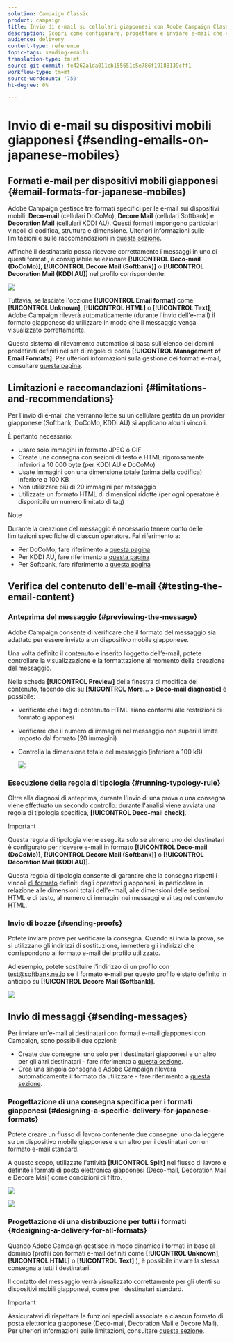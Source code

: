 ```yaml
---
solution: Campaign Classic
product: campaign
title: Invio di e-mail su cellulari giapponesi con Adobe Campaign Classic
description: Scopri come configurare, progettare e inviare e-mail che verranno lette su un dispositivo mobile giapponese.
audience: delivery
content-type: reference
topic-tags: sending-emails
translation-type: tm+mt
source-git-commit: fe4262a1da011cb155651c5e786f19188139cff1
workflow-type: tm+mt
source-wordcount: '759'
ht-degree: 0%

---
```



# Invio di e-mail su dispositivi mobili giapponesi {#sending-emails-on-japanese-mobiles}

## Formati e-mail per dispositivi mobili giapponesi {#email-formats-for-japanese-mobiles}

 Adobe Campaign gestisce tre formati specifici per le e-mail sui dispositivi mobili: **Deco-mail** (cellulari DoCoMo), **Decore Mail** (cellulari Softbank) e **Decoration Mail** (cellulari KDDI AU). Questi formati impongono particolari vincoli di codifica, struttura e dimensione. Ulteriori informazioni sulle limitazioni e sulle raccomandazioni in [questa sezione](#limitations-and-recommendations).

Affinché il destinatario possa ricevere correttamente i messaggi in uno di questi formati, è consigliabile selezionare **[!UICONTROL Deco-mail (DoCoMo)]**, **[!UICONTROL Decore Mail (Softbank)]** o **[!UICONTROL Decoration Mail (KDDI AU)]** nel profilo corrispondente:

![](assets/deco-mail_03.png)

Tuttavia, se lasciate l&#39;opzione **[!UICONTROL Email format]** come **[!UICONTROL Unknown]**, **[!UICONTROL HTML]** o **[!UICONTROL Text]**,  Adobe Campaign rileverà automaticamente (durante l&#39;invio dell&#39;e-mail) il formato giapponese da utilizzare in modo che il messaggio venga visualizzato correttamente.

Questo sistema di rilevamento automatico si basa sull&#39;elenco dei domini predefiniti definiti nel set di regole di posta **[!UICONTROL Management of Email Formats]**. Per ulteriori informazioni sulla gestione dei formati e-mail, consultare [questa pagina](../../installation/using/email-deliverability.md#managing-email-formats).

## Limitazioni e raccomandazioni {#limitations-and-recommendations}

Per l&#39;invio di e-mail che verranno lette su un cellulare gestito da un provider giapponese (Softbank, DoCoMo, KDDI AU) si applicano alcuni vincoli.

È pertanto necessario:

* Usare solo immagini in formato JPEG o GIF
* Create una consegna con sezioni di testo e HTML rigorosamente inferiori a 10 000 byte (per KDDI AU e DoCoMo)
* Usate immagini con una dimensione totale (prima della codifica) inferiore a 100 KB
* Non utilizzare più di 20 immagini per messaggio
* Utilizzate un formato HTML di dimensioni ridotte (per ogni operatore è disponibile un numero limitato di tag)

>[!NOTE]
>
>Durante la creazione del messaggio è necessario tenere conto delle limitazioni specifiche di ciascun operatore. Fai riferimento a:
>
>* Per DoCoMo, fare riferimento a [questa pagina](https://www.nttdocomo.co.jp/service/developer/make/content/deco_mail/index.html)
>* Per KDDI AU, fare riferimento a [questa pagina](https://www.au.com/ezfactory/tec/spec/decorations/template.html)
>* Per Softbank, fare riferimento a [questa pagina](https://www.support.softbankmobile.co.jp/partner/home_tech3/index.cfm)


## Verifica del contenuto dell&#39;e-mail {#testing-the-email-content}

### Anteprima del messaggio {#previewing-the-message}

 Adobe Campaign consente di verificare che il formato del messaggio sia adattato per essere inviato a un dispositivo mobile giapponese.

Una volta definito il contenuto e inserito l’oggetto dell’e-mail, potete controllare la visualizzazione e la formattazione al momento della creazione del messaggio.

Nella scheda **[!UICONTROL Preview]** della finestra di modifica del contenuto, facendo clic su **[!UICONTROL More... > Deco-mail diagnostic]** è possibile:

* Verificate che i tag di contenuto HTML siano conformi alle restrizioni di formato giapponesi
* Verificare che il numero di immagini nel messaggio non superi il limite imposto dal formato (20 immagini)
* Controlla la dimensione totale del messaggio (inferiore a 100 kB)

   ![](assets/deco-mail_06.png)

### Esecuzione della regola di tipologia {#running-typology-rule}

Oltre alla diagnosi di anteprima, durante l&#39;invio di una prova o una consegna viene effettuato un secondo controllo: durante l&#39;analisi viene avviata una regola di tipologia specifica, **[!UICONTROL Deco-mail check]**.

>[!IMPORTANT]
>
>Questa regola di tipologia viene eseguita solo se almeno uno dei destinatari è configurato per ricevere e-mail in formato **[!UICONTROL Deco-mail (DoCoMo)]**, **[!UICONTROL Decore Mail (Softbank)]** o **[!UICONTROL Decoration Mail (KDDI AU)]**.

Questa regola di tipologia consente di garantire che la consegna rispetti i vincoli [di formato](#limitations-and-recommendations) definiti dagli operatori giapponesi, in particolare in relazione alle dimensioni totali dell&#39;e-mail, alle dimensioni delle sezioni HTML e di testo, al numero di immagini nei messaggi e ai tag nel contenuto HTML.

### Invio di bozze {#sending-proofs}

Potete inviare prove per verificare la consegna. Quando si invia la prova, se si utilizzano gli indirizzi di sostituzione, immettere gli indirizzi che corrispondono al formato e-mail del profilo utilizzato.

Ad esempio, potete sostituire l&#39;indirizzo di un profilo con test@softbank.ne.jp se il formato e-mail per questo profilo è stato definito in anticipo su **[!UICONTROL Decore Mail (Softbank)]**.

![](assets/deco-mail_05.png)

## Invio di messaggi {#sending-messages}

Per inviare un&#39;e-mail ai destinatari con formati e-mail giapponesi con Campaign, sono possibili due opzioni:

* Create due consegne: uno solo per i destinatari giapponesi e un altro per gli altri destinatari - fare riferimento a [questa sezione](#designing-a-specific-delivery-for-japanese-formats).
* Crea una singola consegna e  Adobe Campaign rileverà automaticamente il formato da utilizzare - fare riferimento a [questa sezione](#designing-a-delivery-for-all-formats).

### Progettazione di una consegna specifica per i formati giapponesi {#designing-a-specific-delivery-for-japanese-formats}

Potete creare un flusso di lavoro contenente due consegne: uno da leggere su un dispositivo mobile giapponese e un altro per i destinatari con un formato e-mail standard.

A questo scopo, utilizzate l&#39;attività **[!UICONTROL Split]** nel flusso di lavoro e definite i formati di posta elettronica giapponesi (Deco-mail, Decoration Mail e Decore Mail) come condizioni di filtro.

![](assets/deco-mail_08.png)

![](assets/deco-mail_07.png)

### Progettazione di una distribuzione per tutti i formati {#designing-a-delivery-for-all-formats}

Quando  Adobe Campaign gestisce in modo dinamico i formati in base al dominio (profili con formati e-mail definiti come **[!UICONTROL Unknown]**, **[!UICONTROL HTML]** o **[!UICONTROL Text]** ), è possibile inviare la stessa consegna a tutti i destinatari.

Il contatto del messaggio verrà visualizzato correttamente per gli utenti su dispositivi mobili giapponesi, come per i destinatari standard.

>[!IMPORTANT]
>
>Assicuratevi di rispettare le funzioni speciali associate a ciascun formato di posta elettronica giapponese (Deco-mail, Decoration Mail e Decore Mail). Per ulteriori informazioni sulle limitazioni, consultare [questa sezione](#limitations-and-recommendations).
